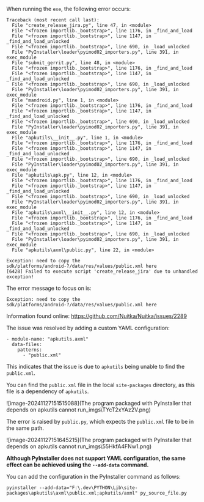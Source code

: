 When running the `exe`, the following error occurs:

```shell
Traceback (most recent call last):
  File "create_release_jira.py", line 47, in <module>
  File "<frozen importlib._bootstrap>", line 1176, in _find_and_load
  File "<frozen importlib._bootstrap>", line 1147, in _find_and_load_unlocked
  File "<frozen importlib._bootstrap>", line 690, in _load_unlocked
  File "PyInstaller\loader\pyimod02_importers.py", line 391, in exec_module
  File "submit_gerrit.py", line 48, in <module>
  File "<frozen importlib._bootstrap>", line 1176, in _find_and_load
  File "<frozen importlib._bootstrap>", line 1147, in _find_and_load_unlocked
  File "<frozen importlib._bootstrap>", line 690, in _load_unlocked
  File "PyInstaller\loader\pyimod02_importers.py", line 391, in exec_module
  File "mandroid.py", line 1, in <module>
  File "<frozen importlib._bootstrap>", line 1176, in _find_and_load
  File "<frozen importlib._bootstrap>", line 1147, in _find_and_load_unlocked
  File "<frozen importlib._bootstrap>", line 690, in _load_unlocked
  File "PyInstaller\loader\pyimod02_importers.py", line 391, in exec_module
  File "apkutils\__init__.py", line 1, in <module>
  File "<frozen importlib._bootstrap>", line 1176, in _find_and_load
  File "<frozen importlib._bootstrap>", line 1147, in _find_and_load_unlocked
  File "<frozen importlib._bootstrap>", line 690, in _load_unlocked
  File "PyInstaller\loader\pyimod02_importers.py", line 391, in exec_module
  File "apkutils\apk.py", line 12, in <module>
  File "<frozen importlib._bootstrap>", line 1176, in _find_and_load
  File "<frozen importlib._bootstrap>", line 1147, in _find_and_load_unlocked
  File "<frozen importlib._bootstrap>", line 690, in _load_unlocked
  File "PyInstaller\loader\pyimod02_importers.py", line 391, in exec_module
  File "apkutils\axml\__init__.py", line 12, in <module>
  File "<frozen importlib._bootstrap>", line 1176, in _find_and_load
  File "<frozen importlib._bootstrap>", line 1147, in _find_and_load_unlocked
  File "<frozen importlib._bootstrap>", line 690, in _load_unlocked
  File "PyInstaller\loader\pyimod02_importers.py", line 391, in exec_module
  File "apkutils\axml\public.py", line 22, in <module>
      
Exception: need to copy the sdk/platforms/android-?/data/res/values/public.xml here
[6428] Failed to execute script 'create_release_jira' due to unhandled exception!
```

The error message to focus on is:

```
Exception: need to copy the sdk/platforms/android-?/data/res/values/public.xml here
```

Information found online: https://github.com/Nuitka/Nuitka/issues/2289

The issue was resolved by adding a custom YAML configuration:

```
- module-name: "apkutils.axml"
  data-files:
    patterns:
      - "public.xml"
```

This indicates that the issue is due to `apkutils` being unable to find the `public.xml`.

You can find the `public.xml` file in the local `site-packages` directory, as this file is a dependency of `apkutils`.

![image-20241127151515088](The program packaged with PyInstaller that depends on apkutils cannot run_imgs\TYcT2xYAz2V.png)

The error is raised by `public.py`, which expects the `public.xml` file to be in the same path.

![image-20241127151645215](The program packaged with PyInstaller that depends on apkutils cannot run_imgs\55HkfA4FNw1.png)

**Although PyInstaller does not support YAML configuration, the same effect can be achieved using the `--add-data` command.**

You can add the configuration in the PyInstaller command as follows:

```
pyinstaller --add-data="F:\.dev\PYTHON\Lib\site-packages\apkutils\axml\public.xml;apkutils/axml" py_source_file.py
```